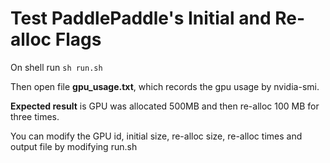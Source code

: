 # Test PaddlePaddle's Initial and Re-alloc Flags

On shell run `sh run.sh`

Then open file **gpu_usage.txt**, which records the gpu usage by nvidia-smi.

**Expected result** is GPU was allocated 500MB and then re-alloc 100 MB for three times.

You can modify the GPU id, initial size, re-alloc size, re-alloc times  and output file by modifying run.sh

